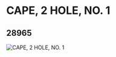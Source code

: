 # CAPE, 2 HOLE, NO. 1
## 28965
![CAPE, 2 HOLE, NO. 1](https://lc-www-live-s.legocdn.com/media/bricks/5/2/6170611.jpg)